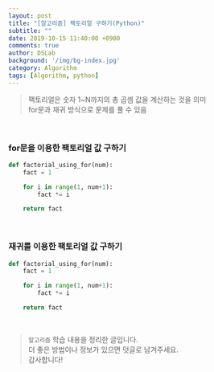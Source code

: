 ```yaml
---
layout: post
title: "[알고리즘] 팩토리얼 구하기(Python)"
subtitle: ""
date: 2019-10-15 11:40:00 +0900
comments: true
author: DSLab
background: '/img/bg-index.jpg'
category: Algorithm
tags: [Algorithm, python]
---
```


> 팩토리얼은 숫자 1~N까지의 총 곱셈 값을 계산하는 것을 의미<br>
> for문과 재귀 방식으로 문제를 풀 수 있음

<br>

### for문을 이용한 팩토리얼 값 구하기

```python
def factorial_using_for(num):
    fact = 1

    for i in range(1, num+1):
        fact *= i

    return fact
```

<br>

### 재귀를 이용한 팩토리얼 값 구하기

```python
def factorial_using_for(num):
    fact = 1

    for i in range(1, num+1):
        fact *= i

    return fact
```

<br>

> `알고리즘` 학습 내용을 정리한 글입니다.<br>
> 더 좋은 방법이나 정보가 있으면 덧글로 남겨주세요.<br>
> 감사합니다!

<br>